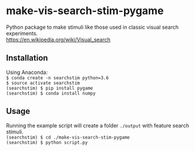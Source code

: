 # make-vis-search-stim-pygame

Python package to make stimuli like those used in classic visual search experiments.  
https://en.wikipedia.org/wiki/Visual_search

## Installation
Using Anaconda:  
`$ conda create -n searchstim python=3.6`  
`$ source activate searchstim`  
`(searchstim) $ pip install pygame`  
`(searchstim) $ conda install numpy`  

## Usage
Running the example script will create a folder `./output` with feature
search stimuli.  
`(searchstim) $ cd ./make-vis-search-stim-pygame`  
`(searchstim) $ python script.py`  